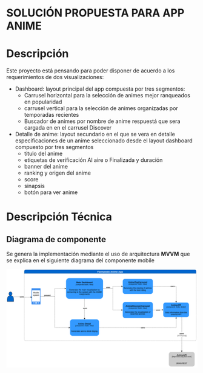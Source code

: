 # SOLUCIÓN PROPUESTA PARA APP ANIME

# Descripción
Este proyecto está pensando para poder disponer de acuerdo a los requerimientos de dos visualizaciones:
* Dashboard: layout principal del app compuesta por tres segmentos:
    * Carrusel horizontal para la selección de animes mejor ranqueados en popularidad
    * carrusel vertical para la selección de animes organizadas por temporadas recientes
    * Buscador de animes por nombre de anime respuestá que sera cargada en en el carrusel Discover
* Detalle de anime: layout secundario en el que se vera en detalle especificaciones de un anime seleccionado desde el layout dashboard compuesto por tres segmentos
  * titulo del anime
  * etiquetas de verificación Al aire o Finalizada y duración 
  * banner del anime
  * ranking y origen del anime
  * score
  * sinapsis
  * botón para ver anime

# Descripción Técnica

## Diagrama de componente

Se genera la implementación mediante el uso de arquitectura **MVVM** que se explica en el siguiente diagrama del componente mobile

![component driagram](documentation/diagram.png)